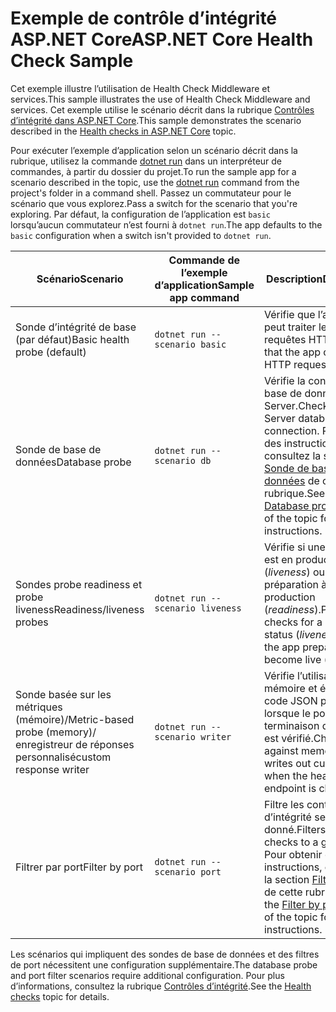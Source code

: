 # <a name="aspnet-core-health-check-sample"></a><span data-ttu-id="682cc-101">Exemple de contrôle d’intégrité ASP.NET Core</span><span class="sxs-lookup"><span data-stu-id="682cc-101">ASP.NET Core Health Check Sample</span></span>

<span data-ttu-id="682cc-102">Cet exemple illustre l’utilisation de Health Check Middleware et services.</span><span class="sxs-lookup"><span data-stu-id="682cc-102">This sample illustrates the use of Health Check Middleware and services.</span></span> <span data-ttu-id="682cc-103">Cet exemple utilise le scénario décrit dans la rubrique [Contrôles d’intégrité dans ASP.NET Core](https://docs.microsoft.com/aspnet/core/host-and-deploy/health-checks).</span><span class="sxs-lookup"><span data-stu-id="682cc-103">This sample demonstrates the scenario described in the [Health checks in ASP.NET Core](https://docs.microsoft.com/aspnet/core/host-and-deploy/health-checks) topic.</span></span>

<span data-ttu-id="682cc-104">Pour exécuter l’exemple d’application selon un scénario décrit dans la rubrique, utilisez la commande [dotnet run](https://docs.microsoft.com/dotnet/core/tools/dotnet-run) dans un interpréteur de commandes, à partir du dossier du projet.</span><span class="sxs-lookup"><span data-stu-id="682cc-104">To run the sample app for a scenario described in the topic, use the [dotnet run](https://docs.microsoft.com/dotnet/core/tools/dotnet-run) command from the project's folder in a command shell.</span></span> <span data-ttu-id="682cc-105">Passez un commutateur pour le scénario que vous explorez.</span><span class="sxs-lookup"><span data-stu-id="682cc-105">Pass a switch for the scenario that you're exploring.</span></span> <span data-ttu-id="682cc-106">Par défaut, la configuration de l’application est `basic` lorsqu’aucun commutateur n’est fourni à `dotnet run`.</span><span class="sxs-lookup"><span data-stu-id="682cc-106">The app defaults to the `basic` configuration when a switch isn't provided to `dotnet run`.</span></span>

| <span data-ttu-id="682cc-107">Scénario</span><span class="sxs-lookup"><span data-stu-id="682cc-107">Scenario</span></span>                                               | <span data-ttu-id="682cc-108">Commande de l’exemple d’application</span><span class="sxs-lookup"><span data-stu-id="682cc-108">Sample app command</span></span>               | <span data-ttu-id="682cc-109">Description</span><span class="sxs-lookup"><span data-stu-id="682cc-109">Description</span></span> |
| ------------------------------------------------------ | -------------------------------- | ----------- |
| <span data-ttu-id="682cc-110">Sonde d’intégrité de base (par défaut)</span><span class="sxs-lookup"><span data-stu-id="682cc-110">Basic health probe (default)</span></span>                           | `dotnet run --scenario basic`    | <span data-ttu-id="682cc-111">Vérifie que l’application peut traiter les requêtes HTTP.</span><span class="sxs-lookup"><span data-stu-id="682cc-111">Confirms that the app can process HTTP requests.</span></span> |
| <span data-ttu-id="682cc-112">Sonde de base de données</span><span class="sxs-lookup"><span data-stu-id="682cc-112">Database probe</span></span>                                         | `dotnet run --scenario db`       | <span data-ttu-id="682cc-113">Vérifie la connexion de base de données SQL Server.</span><span class="sxs-lookup"><span data-stu-id="682cc-113">Checks a SQL Server database connection.</span></span> <span data-ttu-id="682cc-114">Pour obtenir des instructions, consultez la section [Sonde de base de données](https://docs.microsoft.com/aspnet/core/host-and-deploy/health-checks#database-probe) de cette rubrique.</span><span class="sxs-lookup"><span data-stu-id="682cc-114">See the [Database probe](https://docs.microsoft.com/aspnet/core/host-and-deploy/health-checks#database-probe) section of the topic for instructions.</span></span> |
| <span data-ttu-id="682cc-115">Sondes probe readiness et probe liveness</span><span class="sxs-lookup"><span data-stu-id="682cc-115">Readiness/liveness probes</span></span>                              | `dotnet run --scenario liveness` | <span data-ttu-id="682cc-116">Vérifie si une application est en production (*liveness*) ou en préparation à la production (*readiness*).</span><span class="sxs-lookup"><span data-stu-id="682cc-116">Performs checks for a live app status (*liveness*) versus the app preparing to become live (*readiness*).</span></span> |
| <span data-ttu-id="682cc-117">Sonde basée sur les métriques (mémoire)/</span><span class="sxs-lookup"><span data-stu-id="682cc-117">Metric-based probe (memory)/</span></span><br><span data-ttu-id="682cc-118">enregistreur de réponses personnalisé</span><span class="sxs-lookup"><span data-stu-id="682cc-118">custom response writer</span></span> | `dotnet run --scenario writer`   | <span data-ttu-id="682cc-119">Vérifie l’utilisation de la mémoire et écrit du code JSON personnalisé lorsque le point de terminaison d’intégrité est vérifié.</span><span class="sxs-lookup"><span data-stu-id="682cc-119">Checks against memory use and writes out custom JSON when the health endpoint is checked.</span></span> |
| <span data-ttu-id="682cc-120">Filtrer par port</span><span class="sxs-lookup"><span data-stu-id="682cc-120">Filter by port</span></span>                                         | `dotnet run --scenario port`     | <span data-ttu-id="682cc-121">Filtre les contrôles d’intégrité selon un port donné.</span><span class="sxs-lookup"><span data-stu-id="682cc-121">Filters health checks to a given port.</span></span> <span data-ttu-id="682cc-122">Pour obtenir des instructions, consultez la section [Filtrer par port](https://docs.microsoft.com/aspnet/core/host-and-deploy/health-checks#filter-by-port) de cette rubrique.</span><span class="sxs-lookup"><span data-stu-id="682cc-122">See the [Filter by port](https://docs.microsoft.com/aspnet/core/host-and-deploy/health-checks#filter-by-port) section of the topic for instructions.</span></span> |

<span data-ttu-id="682cc-123">Les scénarios qui impliquent des sondes de base de données et des filtres de port nécessitent une configuration supplémentaire.</span><span class="sxs-lookup"><span data-stu-id="682cc-123">The database probe and port filter scenarios require additional configuration.</span></span> <span data-ttu-id="682cc-124">Pour plus d’informations, consultez la rubrique [Contrôles d’intégrité](https://docs.microsoft.com/aspnet/core/host-and-deploy/health-checks).</span><span class="sxs-lookup"><span data-stu-id="682cc-124">See the [Health checks](https://docs.microsoft.com/aspnet/core/host-and-deploy/health-checks) topic for details.</span></span>
